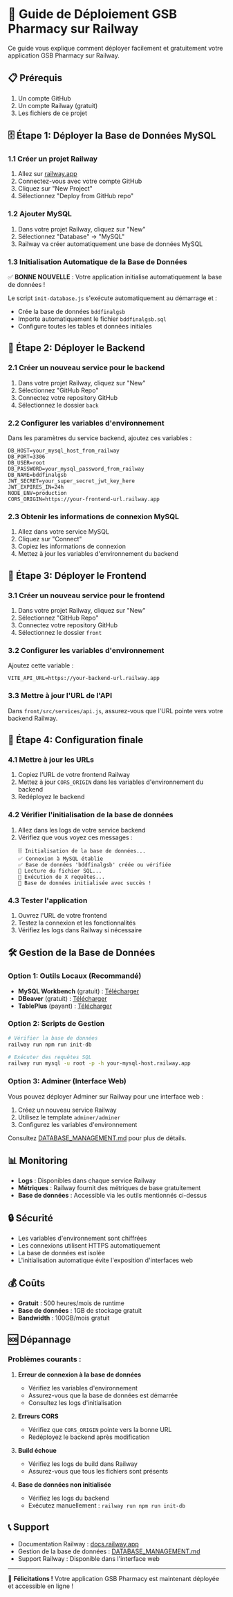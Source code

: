 # 🚀 Guide de Déploiement GSB Pharmacy sur Railway

Ce guide vous explique comment déployer facilement et gratuitement votre application GSB Pharmacy sur Railway.

## 📋 Prérequis

1. Un compte GitHub
2. Un compte Railway (gratuit)
3. Les fichiers de ce projet

## 🗄️ Étape 1: Déployer la Base de Données MySQL

### 1.1 Créer un projet Railway
1. Allez sur [railway.app](https://railway.app)
2. Connectez-vous avec votre compte GitHub
3. Cliquez sur "New Project"
4. Sélectionnez "Deploy from GitHub repo"

### 1.2 Ajouter MySQL
1. Dans votre projet Railway, cliquez sur "New"
2. Sélectionnez "Database" → "MySQL"
3. Railway va créer automatiquement une base de données MySQL

### 1.3 Initialisation Automatique de la Base de Données
✅ **BONNE NOUVELLE** : Votre application initialise automatiquement la base de données !

Le script `init-database.js` s'exécute automatiquement au démarrage et :
- Crée la base de données `bddfinalgsb`
- Importe automatiquement le fichier `bddfinalgsb.sql`
- Configure toutes les tables et données initiales

## 🔧 Étape 2: Déployer le Backend

### 2.1 Créer un nouveau service pour le backend
1. Dans votre projet Railway, cliquez sur "New"
2. Sélectionnez "GitHub Repo"
3. Connectez votre repository GitHub
4. Sélectionnez le dossier `back`

### 2.2 Configurer les variables d'environnement
Dans les paramètres du service backend, ajoutez ces variables :

```env
DB_HOST=your_mysql_host_from_railway
DB_PORT=3306
DB_USER=root
DB_PASSWORD=your_mysql_password_from_railway
DB_NAME=bddfinalgsb
JWT_SECRET=your_super_secret_jwt_key_here
JWT_EXPIRES_IN=24h
NODE_ENV=production
CORS_ORIGIN=https://your-frontend-url.railway.app
```

### 2.3 Obtenir les informations de connexion MySQL
1. Allez dans votre service MySQL
2. Cliquez sur "Connect"
3. Copiez les informations de connexion
4. Mettez à jour les variables d'environnement du backend

## 🎨 Étape 3: Déployer le Frontend

### 3.1 Créer un nouveau service pour le frontend
1. Dans votre projet Railway, cliquez sur "New"
2. Sélectionnez "GitHub Repo"
3. Connectez votre repository GitHub
4. Sélectionnez le dossier `front`

### 3.2 Configurer les variables d'environnement
Ajoutez cette variable :
```env
VITE_API_URL=https://your-backend-url.railway.app
```

### 3.3 Mettre à jour l'URL de l'API
Dans `front/src/services/api.js`, assurez-vous que l'URL pointe vers votre backend Railway.

## 🔗 Étape 4: Configuration finale

### 4.1 Mettre à jour les URLs
1. Copiez l'URL de votre frontend Railway
2. Mettez à jour `CORS_ORIGIN` dans les variables d'environnement du backend
3. Redéployez le backend

### 4.2 Vérifier l'initialisation de la base de données
1. Allez dans les logs de votre service backend
2. Vérifiez que vous voyez ces messages :
   ```
   🗄️ Initialisation de la base de données...
   ✅ Connexion à MySQL établie
   ✅ Base de données 'bddfinalgsb' créée ou vérifiée
   📄 Lecture du fichier SQL...
   🔧 Exécution de X requêtes...
   🎉 Base de données initialisée avec succès !
   ```

### 4.3 Tester l'application
1. Ouvrez l'URL de votre frontend
2. Testez la connexion et les fonctionnalités
3. Vérifiez les logs dans Railway si nécessaire

## 🛠️ Gestion de la Base de Données

### Option 1: Outils Locaux (Recommandé)
- **MySQL Workbench** (gratuit) : [Télécharger](https://dev.mysql.com/downloads/workbench/)
- **DBeaver** (gratuit) : [Télécharger](https://dbeaver.io/)
- **TablePlus** (payant) : [Télécharger](https://tableplus.com/)

### Option 2: Scripts de Gestion
```bash
# Vérifier la base de données
railway run npm run init-db

# Exécuter des requêtes SQL
railway run mysql -u root -p -h your-mysql-host.railway.app
```

### Option 3: Adminer (Interface Web)
Vous pouvez déployer Adminer sur Railway pour une interface web :
1. Créez un nouveau service Railway
2. Utilisez le template `adminer/adminer`
3. Configurez les variables d'environnement

Consultez [DATABASE_MANAGEMENT.md](./DATABASE_MANAGEMENT.md) pour plus de détails.

## 📊 Monitoring

- **Logs** : Disponibles dans chaque service Railway
- **Métriques** : Railway fournit des métriques de base gratuitement
- **Base de données** : Accessible via les outils mentionnés ci-dessus

## 🔒 Sécurité

- Les variables d'environnement sont chiffrées
- Les connexions utilisent HTTPS automatiquement
- La base de données est isolée
- L'initialisation automatique évite l'exposition d'interfaces web

## 💰 Coûts

- **Gratuit** : 500 heures/mois de runtime
- **Base de données** : 1GB de stockage gratuit
- **Bandwidth** : 100GB/mois gratuit

## 🆘 Dépannage

### Problèmes courants :

1. **Erreur de connexion à la base de données**
   - Vérifiez les variables d'environnement
   - Assurez-vous que la base de données est démarrée
   - Consultez les logs d'initialisation

2. **Erreurs CORS**
   - Vérifiez que `CORS_ORIGIN` pointe vers la bonne URL
   - Redéployez le backend après modification

3. **Build échoue**
   - Vérifiez les logs de build dans Railway
   - Assurez-vous que tous les fichiers sont présents

4. **Base de données non initialisée**
   - Vérifiez les logs du backend
   - Exécutez manuellement : `railway run npm run init-db`

## 📞 Support

- Documentation Railway : [docs.railway.app](https://docs.railway.app)
- Gestion de la base de données : [DATABASE_MANAGEMENT.md](./DATABASE_MANAGEMENT.md)
- Support Railway : Disponible dans l'interface web

---

🎉 **Félicitations !** Votre application GSB Pharmacy est maintenant déployée et accessible en ligne ! 